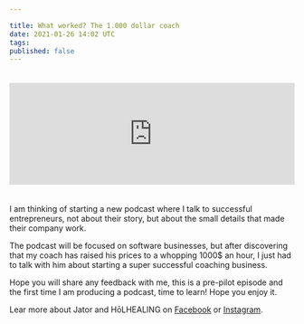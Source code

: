 ```yaml
---

title: What worked? The 1.000 dollar coach
date: 2021-01-26 14:02 UTC
tags: 
published: false
---
```


<iframe style="margin-bottom: 20px; margin-top: 20px;" width="100%" height="180" frameborder="no" scrolling="no" seamless src="https://share.transistor.fm/e/04226864"></iframe>

I am thinking of starting a new podcast where I talk to successful entrepreneurs, not about their story, but about the small details that made their company work.

The podcast will be focused on software businesses, but after discovering that my coach has raised his prices to a whopping 1000$ an hour, I just had to talk with him about starting a super successful coaching business.

Hope you will share any feedback with me, this is a pre-pilot episode and the first time I am producing a podcast, time to learn! Hope you enjoy it.


Lear more about Jator and HōLHEALING on <a href="https://www.facebook.com/getholhealing">Facebook</a> or <a href="https://www.instagram.com/getholhealing/">Instagram</a>.